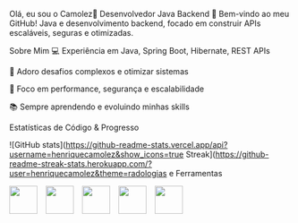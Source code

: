 Olá, eu sou o Camolez👋
Desenvolvedor Java Backend 🚀
Bem-vindo ao meu GitHub!  Java e desenvolvimento backend, focado em construir APIs escaláveis, seguras e otimizadas.

Sobre Mim
💻 Experiência em Java, Spring Boot, Hibernate, REST APIs

🔧 Adoro desafios complexos e otimizar sistemas

🎯 Foco em performance, segurança e escalabilidade

📚 Sempre aprendendo e evoluindo minhas skills


Estatísticas de Código & Progresso
<!-- Badges interativos de estatísticas do GitHub -->
![GitHub stats](https://github-readme-stats.vercel.app/api?username=henriquecamolez&show_icons=true Streak](https://github-readme-streak-stats.herokuapp.com/?user=henriquecamolez&theme=radologias e Ferramentas

<div style="display: flex; gap: 15px;"> <img src="https://cdn.jsdelivr.net/gh/devicons/devicon/icons/java/java-original.svg" width="50" /> <img src="https://cdn.jsdelivr.net/gh/devicons/devicon/icons/spring/spring-original.svg" width="50" /> <img src="https://cdn.jsdelivr.net/gh/devicons/devicon/icons/mysql/mysql-original.svg" width="50" /> <img src="https://cdn.jsdelivr.net/gh/devicons/devicon/icons/docker/docker-original.svg" width="50" /> <img src="https://cdn.jsdelivr.net/gh/devicons/devicon/icons/git/git-original.svg" width="50" /> </div>
